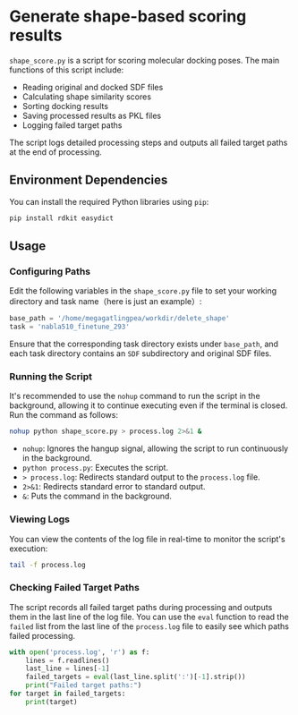 # Generate shape-based scoring results

`shape_score.py` is a script for scoring molecular docking poses. The main functions of this script include:

- Reading original and docked SDF files
- Calculating shape similarity scores
- Sorting docking results
- Saving processed results as PKL files
- Logging failed target paths

The script logs detailed processing steps and outputs all failed target paths at the end of processing.

## Environment Dependencies

You can install the required Python libraries using `pip`:

```bash
pip install rdkit easydict
```

## Usage

### Configuring Paths

Edit the following variables in the `shape_score.py` file to set your working directory and task name（here is just an example）:

```python
base_path = '/home/megagatlingpea/workdir/delete_shape'
task = 'nabla510_finetune_293'
```

Ensure that the corresponding task directory exists under `base_path`, and each task directory contains an `SDF` subdirectory and original SDF files.

### Running the Script

It's recommended to use the `nohup` command to run the script in the background, allowing it to continue executing even if the terminal is closed. Run the command as follows:

```bash
nohup python shape_score.py > process.log 2>&1 &
```

- `nohup`: Ignores the hangup signal, allowing the script to run continuously in the background.
- `python process.py`: Executes the script.
- `> process.log`: Redirects standard output to the `process.log` file.
- `2>&1`: Redirects standard error to standard output.
- `&`: Puts the command in the background.

### Viewing Logs

You can view the contents of the log file in real-time to monitor the script's execution:

```bash
tail -f process.log
```

### Checking Failed Target Paths

The script records all failed target paths during processing and outputs them in the last line of the log file. You can use the `eval` function to read the `failed` list from the last line of the `process.log` file to easily see which paths failed processing.

```python
with open('process.log', 'r') as f:
    lines = f.readlines()
    last_line = lines[-1]
    failed_targets = eval(last_line.split(':')[-1].strip())
    print("Failed target paths:")
for target in failed_targets:
    print(target)
```
